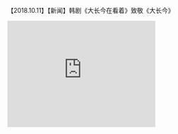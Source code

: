 【2018.10.11】【新闻】韩剧《大长今在看着》致敬《大长今》       
<div class="embed-container">
  <iframe
      src="https://video.h5.weibo.cn/1034:4347332062560550/4347332415323300"
      width="335"
      height="240"
      frameborder="0"
      allowfullscreen="">
  </iframe>
</div>

